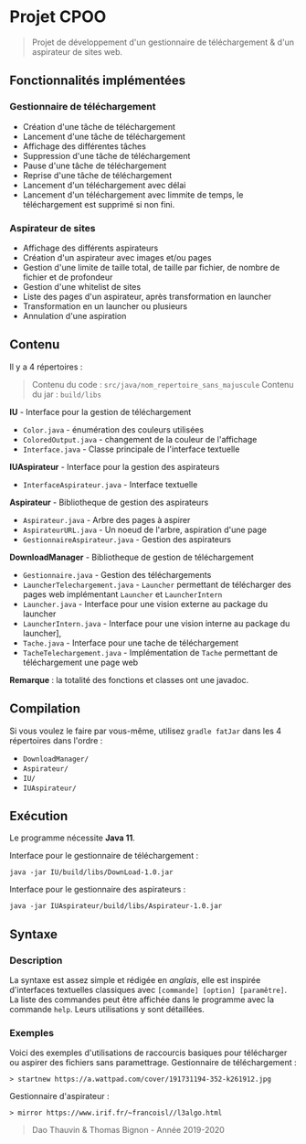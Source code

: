 # Projet CPOO

> Projet de développement d'un gestionnaire de téléchargement & d'un aspirateur de sites web.

## Fonctionnalités implémentées

### Gestionnaire de téléchargement
- Création d'une tâche de téléchargement
- Lancement d'une tâche de téléchargement  
- Affichage des différentes tâches  
- Suppression d'une tâche de téléchargement  
- Pause d'une tâche de téléchargement  
- Reprise d'une tâche de téléchargement  
- Lancement d'un téléchargement avec délai  
- Lancement d'un téléchargement avec limmite de temps, le téléchargement est supprimé si non fini.  
  
### Aspirateur de sites
- Affichage des différents aspirateurs  
- Création d'un aspirateur avec images et/ou pages  
- Gestion d'une limite de taille total, de taille par fichier, de nombre de fichier et de profondeur  
- Gestion d'une whitelist de sites  
- Liste des pages d'un aspirateur, après transformation en launcher
- Transformation en un launcher ou plusieurs  
- Annulation d'une aspiration  
  
## Contenu  
Il y a 4 répertoires : 
> Contenu du code : `src/java/nom_repertoire_sans_majuscule`
> Contenu du jar : `build/libs` 

**IU**  - Interface pour la gestion de téléchargement
- `Color.java` - énumération des couleurs utilisées
- `ColoredOutput.java` - changement de la couleur de l'affichage 
- `Interface.java` - Classe principale de l'interface textuelle

**IUAspirateur** - Interface pour la gestion des aspirateurs
- `InterfaceAspirateur.java`  - Interface textuelle
  
**Aspirateur**  - Bibliotheque de gestion des aspirateurs  
- `Aspirateur.java` - Arbre des pages à aspirer
- `AspirateurURL.java` - Un noeud de l'arbre, aspiration d'une page
- `GestionnaireAspirateur.java` - Gestion des aspirateurs

**DownloadManager** - Bibliotheque de gestion de téléchargement
- `Gestionnaire.java` - Gestion des téléchargements
- `LauncherTelechargement.java` - `Launcher` permettant de télécharger des pages web implémentant `Launcher` et `LauncherIntern`   
- `Launcher.java` - Interface pour une vision externe au package du launcher 
- `LauncherIntern.java` - Interface pour une vision interne au package du launcher],   
- `Tache.java` - Interface pour une tache de téléchargement
- `TacheTelechargement.java` - Implémentation de `Tache` permettant de téléchargement une page web

**Remarque** : la totalité des fonctions et classes ont une javadoc.
  
## Compilation
  
   Si vous voulez le faire par vous-même, utilisez `gradle fatJar` dans les 4 répertoires dans l'ordre :  
- `DownloadManager/`
- `Aspirateur/`
- `IU/`
- `IUAspirateur/`
        
## Exécution

Le programme nécessite **Java 11**.

Interface pour le gestionnaire de téléchargement :  

    java -jar IU/build/libs/DownLoad-1.0.jar  

Interface pour le gestionnaire des aspirateurs :  

    java -jar IUAspirateur/build/libs/Aspirateur-1.0.jar  

## Syntaxe

### Description
La syntaxe est assez simple et rédigée en *anglais*, elle est inspirée d'interfaces textuelles classiques avec `[commande] [option] [paramêtre]`. La liste des commandes peut être affichée dans le programme avec la commande  `help`. Leurs utilisations y sont détaillées.

### Exemples
Voici des exemples d'utilisations de raccourcis basiques pour télécharger ou aspirer des fichiers sans paramettrage.
Gestionnaire de téléchargement :  

    > startnew https://a.wattpad.com/cover/191731194-352-k261912.jpg

Gestionnaire d'aspirateur :  

    > mirror https://www.irif.fr/~francoisl//l3algo.html  
      
> Dao Thauvin & Thomas Bignon - Année 2019-2020
